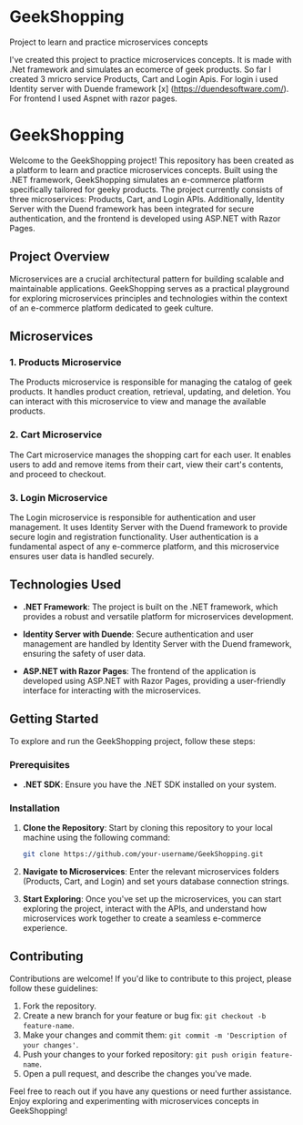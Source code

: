 # GeekShopping
Project to learn and practice microservices concepts

I've created this project to practice microservices concepts. It is made with .Net framework and simulates an ecomerce of geek products. So far I created 3 mricro service 
Products, Cart and Login Apis. For login i used Identity server with Duende framework [x] (https://duendesoftware.com/). For frontend I used Aspnet with razor pages.

# GeekShopping

Welcome to the GeekShopping project! This repository has been created as a platform to learn and practice microservices concepts. Built using the .NET framework, GeekShopping simulates an e-commerce platform specifically tailored for geeky products. The project currently consists of three microservices: Products, Cart, and Login APIs. Additionally, Identity Server with the Duend framework has been integrated for secure authentication, and the frontend is developed using ASP.NET with Razor Pages.

## Project Overview

Microservices are a crucial architectural pattern for building scalable and maintainable applications. GeekShopping serves as a practical playground for exploring microservices principles and technologies within the context of an e-commerce platform dedicated to geek culture.

## Microservices

### 1. Products Microservice

The Products microservice is responsible for managing the catalog of geek products. It handles product creation, retrieval, updating, and deletion. You can interact with this microservice to view and manage the available products.

### 2. Cart Microservice

The Cart microservice manages the shopping cart for each user. It enables users to add and remove items from their cart, view their cart's contents, and proceed to checkout.

### 3. Login Microservice

The Login microservice is responsible for authentication and user management. It uses Identity Server with the Duend framework to provide secure login and registration functionality. User authentication is a fundamental aspect of any e-commerce platform, and this microservice ensures user data is handled securely.

## Technologies Used

- **.NET Framework**: The project is built on the .NET framework, which provides a robust and versatile platform for microservices development.

- **Identity Server with Duende**: Secure authentication and user management are handled by Identity Server with the Duend framework, ensuring the safety of user data.

- **ASP.NET with Razor Pages**: The frontend of the application is developed using ASP.NET with Razor Pages, providing a user-friendly interface for interacting with the microservices.

## Getting Started

To explore and run the GeekShopping project, follow these steps:

### Prerequisites

- **.NET SDK**: Ensure you have the .NET SDK installed on your system.

### Installation

1. **Clone the Repository**: Start by cloning this repository to your local machine using the following command:

   ```bash
   git clone https://github.com/your-username/GeekShopping.git
   ```

2. **Navigate to Microservices**: Enter the relevant microservices folders (Products, Cart, and Login) and set yours database connection strings.

3. **Start Exploring**: Once you've set up the microservices, you can start exploring the project, interact with the APIs, and understand how microservices work together to create a seamless e-commerce experience.

## Contributing

Contributions are welcome! If you'd like to contribute to this project, please follow these guidelines:

1. Fork the repository.
2. Create a new branch for your feature or bug fix: `git checkout -b feature-name`.
3. Make your changes and commit them: `git commit -m 'Description of your changes'`.
4. Push your changes to your forked repository: `git push origin feature-name`.
5. Open a pull request, and describe the changes you've made.

Feel free to reach out if you have any questions or need further assistance. Enjoy exploring and experimenting with microservices concepts in GeekShopping!
